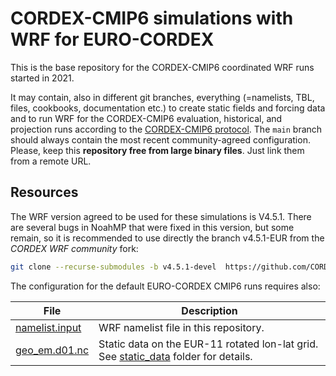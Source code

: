 # CORDEX-CMIP6 simulations with WRF for EURO-CORDEX

This is the base repository for the CORDEX-CMIP6 coordinated WRF runs started in 2021. 

It may contain, also in different git branches, everything (=namelists, TBL, files, cookbooks, documentation etc.) to create static fields and forcing data and to run WRF for the CORDEX-CMIP6 evaluation, historical, and projection runs according to the [CORDEX-CMIP6 protocol](https://cordex.org/wp-content/uploads/2021/05/CORDEX-CMIP6_exp_design_RCM.pdf).
The `main` branch should always contain the most recent community-agreed configuration.
Please, keep this **repository free from large binary files**. Just link them from a remote URL.

## Resources

The WRF version agreed to be used for these simulations is V4.5.1. There are several bugs in NoahMP that were fixed in this version, but some remain, so it is recommended to use directly the branch v4.5.1-EUR from the _CORDEX WRF community_ fork:
```bash
git clone --recurse-submodules -b v4.5.1-devel  https://github.com/CORDEX-WRF-community/WRF.git
```
The configuration for the default EURO-CORDEX CMIP6 runs requires also:

|File | Description |
|-----|-------------|
| [namelist.input](./namelist.input) | WRF namelist file in this repository. |
| [geo_em.d01.nc](https://meteo.unican.es/work/josipa/euro-cordex-cmip6/static_data/geo_em.d01_EUR-11_newLAI_LANDMATE_final.nc) | Static data on the EUR-11 rotated lon-lat grid. See [static_data](./static_data) folder for details.|
